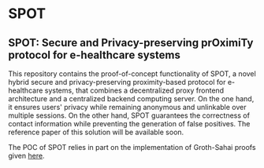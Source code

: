 # SPOT
## SPOT: Secure and Privacy-preserving prOximiTy protocol for e-healthcare systems

This repository contains the proof-of-concept functionality of SPOT, a novel hybrid secure and privacy-preserving proximity-based protocol for e-healthcare systems, that combines a decentralized proxy frontend architecture and a centralized backend computing server. On the one hand, it ensures users' privacy while remaining anonymous and unlinkable over multiple sessions. On the other hand, SPOT guarantees the correctness of contact information while preventing the generation of false positives.
The reference paper of this solution will be available soon.

The POC of SPOT relies in part on the implementation of Groth-Sahai proofs given [here](https://github.com/gijsvl/groth-sahai).
